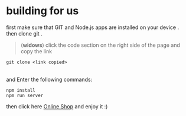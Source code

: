 # building for us

first make sure that GIT and Node.js apps are installed on your device .<br>
then clone git .<br>
>(**widows**) click the code section on the right side of the page and copy the link
```
git clone <link copied>
```
<br>and Enter the following commands:
```
npm install
npm run server
```
then click here [Online Shop](https://zynbshhry.github.io/npm/) and enjoy it :)

